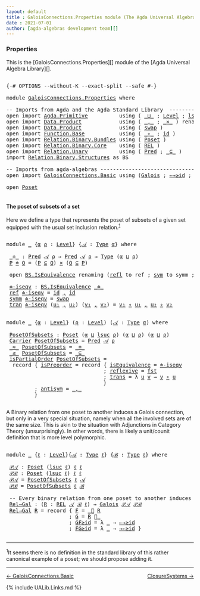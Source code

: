 ```yaml
---
layout: default
title : GaloisConnections.Properties module (The Agda Universal Algebra Library)
date : 2021-07-01
author: [agda-algebras development team][]
---
```


### <a id="properties">Properties</a>

This is the [GaloisConnections.Properties][] module of the [Agda Universal Algebra Library][].

<pre class="Agda">

<a id="317" class="Symbol">{-#</a> <a id="321" class="Keyword">OPTIONS</a> <a id="329" class="Pragma">--without-K</a> <a id="341" class="Pragma">--exact-split</a> <a id="355" class="Pragma">--safe</a> <a id="362" class="Symbol">#-}</a>

<a id="367" class="Keyword">module</a> <a id="374" href="GaloisConnections.Properties.html" class="Module">GaloisConnections.Properties</a> <a id="403" class="Keyword">where</a>

<a id="410" class="Comment">-- Imports from Agda and the Agda Standard Library  ---------------------------------------</a>
<a id="502" class="Keyword">open</a> <a id="507" class="Keyword">import</a> <a id="514" href="Agda.Primitive.html" class="Module">Agda.Primitive</a>          <a id="538" class="Keyword">using</a> <a id="544" class="Symbol">(</a> <a id="546" href="Agda.Primitive.html#810" class="Primitive Operator">_⊔_</a> <a id="550" class="Symbol">;</a> <a id="552" href="Agda.Primitive.html#597" class="Postulate">Level</a> <a id="558" class="Symbol">;</a> <a id="560" href="Agda.Primitive.html#780" class="Primitive">lsuc</a> <a id="565" class="Symbol">)</a> <a id="567" class="Keyword">renaming</a> <a id="576" class="Symbol">(</a> <a id="578" href="Agda.Primitive.html#326" class="Primitive">Set</a> <a id="582" class="Symbol">to</a> <a id="585" class="Primitive">Type</a> <a id="590" class="Symbol">)</a>
<a id="592" class="Keyword">open</a> <a id="597" class="Keyword">import</a> <a id="604" href="Data.Product.html" class="Module">Data.Product</a>            <a id="628" class="Keyword">using</a> <a id="634" class="Symbol">(</a> <a id="636" href="Agda.Builtin.Sigma.html#236" class="InductiveConstructor Operator">_,_</a> <a id="640" class="Symbol">;</a> <a id="642" href="Data.Product.html#1167" class="Function Operator">_×_</a> <a id="646" class="Symbol">)</a> <a id="648" class="Keyword">renaming</a> <a id="657" class="Symbol">(</a> <a id="659" href="Agda.Builtin.Sigma.html#252" class="Field">proj₁</a> <a id="665" class="Symbol">to</a> <a id="668" class="Field">fst</a> <a id="672" class="Symbol">)</a>
<a id="674" class="Keyword">open</a> <a id="679" class="Keyword">import</a> <a id="686" href="Data.Product.html" class="Module">Data.Product</a>            <a id="710" class="Keyword">using</a> <a id="716" class="Symbol">(</a> <a id="718" href="Data.Product.html#5317" class="Function">swap</a> <a id="723" class="Symbol">)</a>
<a id="725" class="Keyword">open</a> <a id="730" class="Keyword">import</a> <a id="737" href="Function.Base.html" class="Module">Function.Base</a>           <a id="761" class="Keyword">using</a> <a id="767" class="Symbol">(</a> <a id="769" href="Function.Base.html#1031" class="Function Operator">_∘_</a> <a id="773" class="Symbol">;</a> <a id="775" href="Function.Base.html#615" class="Function">id</a> <a id="778" class="Symbol">)</a>
<a id="780" class="Keyword">open</a> <a id="785" class="Keyword">import</a> <a id="792" href="Relation.Binary.Bundles.html" class="Module">Relation.Binary.Bundles</a> <a id="816" class="Keyword">using</a> <a id="822" class="Symbol">(</a> <a id="824" href="Relation.Binary.Bundles.html#3028" class="Record">Poset</a> <a id="830" class="Symbol">)</a>
<a id="832" class="Keyword">open</a> <a id="837" class="Keyword">import</a> <a id="844" href="Relation.Binary.Core.html" class="Module">Relation.Binary.Core</a>    <a id="868" class="Keyword">using</a> <a id="874" class="Symbol">(</a> <a id="876" href="Relation.Binary.Core.html#766" class="Function">REL</a> <a id="880" class="Symbol">)</a>
<a id="882" class="Keyword">open</a> <a id="887" class="Keyword">import</a> <a id="894" href="Relation.Unary.html" class="Module">Relation.Unary</a>          <a id="918" class="Keyword">using</a> <a id="924" class="Symbol">(</a> <a id="926" href="Relation.Unary.html#1101" class="Function">Pred</a> <a id="931" class="Symbol">;</a> <a id="933" href="Relation.Unary.html#1742" class="Function Operator">_⊆_</a> <a id="937" class="Symbol">)</a>
<a id="939" class="Keyword">import</a> <a id="946" href="Relation.Binary.Structures.html" class="Module">Relation.Binary.Structures</a> <a id="973" class="Symbol">as</a> <a id="976" class="Module">BS</a>

<a id="980" class="Comment">-- Imports from agda-algebras --------------------------------------------------------------</a>
<a id="1073" class="Keyword">open</a> <a id="1078" class="Keyword">import</a> <a id="1085" href="GaloisConnections.Basic.html" class="Module">GaloisConnections.Basic</a> <a id="1109" class="Keyword">using</a> <a id="1115" class="Symbol">(</a><a id="1116" href="GaloisConnections.Basic.html#1315" class="Record">Galois</a> <a id="1123" class="Symbol">;</a> <a id="1125" href="GaloisConnections.Basic.html#1856" class="Function">←→≥id</a> <a id="1131" class="Symbol">;</a> <a id="1133" href="GaloisConnections.Basic.html#1944" class="Function">→←≥id</a> <a id="1139" class="Symbol">;</a> <a id="1141" href="GaloisConnections.Basic.html#1607" class="Function Operator">_⃗_</a> <a id="1145" class="Symbol">;</a> <a id="1147" href="GaloisConnections.Basic.html#1767" class="Function Operator">_⃖_</a> <a id="1151" class="Symbol">)</a>

<a id="1154" class="Keyword">open</a> <a id="1159" href="Relation.Binary.Bundles.html#3028" class="Module">Poset</a>

</pre>

#### <a id="the-poset-of-subsets-of-a-set">The poset of subsets of a set</a>

Here we define a type that represents the poset of subsets of a given set equipped with the usual set inclusion relation.<sup>[1](GaloisConnections.Properties.html#fn1)</sup>

<pre class="Agda">

<a id="1446" class="Keyword">module</a> <a id="1453" href="GaloisConnections.Properties.html#1453" class="Module">_</a> <a id="1455" class="Symbol">{</a><a id="1456" href="GaloisConnections.Properties.html#1456" class="Bound">α</a> <a id="1458" href="GaloisConnections.Properties.html#1458" class="Bound">ρ</a> <a id="1460" class="Symbol">:</a> <a id="1462" href="Agda.Primitive.html#597" class="Postulate">Level</a><a id="1467" class="Symbol">}</a> <a id="1469" class="Symbol">{</a><a id="1470" href="GaloisConnections.Properties.html#1470" class="Bound">𝒜</a> <a id="1472" class="Symbol">:</a> <a id="1474" href="GaloisConnections.Properties.html#585" class="Primitive">Type</a> <a id="1479" href="GaloisConnections.Properties.html#1456" class="Bound">α</a><a id="1480" class="Symbol">}</a> <a id="1482" class="Keyword">where</a>

 <a id="1490" href="GaloisConnections.Properties.html#1490" class="Function Operator">_≐_</a> <a id="1494" class="Symbol">:</a> <a id="1496" href="Relation.Unary.html#1101" class="Function">Pred</a> <a id="1501" href="GaloisConnections.Properties.html#1470" class="Bound">𝒜</a> <a id="1503" href="GaloisConnections.Properties.html#1458" class="Bound">ρ</a> <a id="1505" class="Symbol">→</a> <a id="1507" href="Relation.Unary.html#1101" class="Function">Pred</a> <a id="1512" href="GaloisConnections.Properties.html#1470" class="Bound">𝒜</a> <a id="1514" href="GaloisConnections.Properties.html#1458" class="Bound">ρ</a> <a id="1516" class="Symbol">→</a> <a id="1518" href="GaloisConnections.Properties.html#585" class="Primitive">Type</a> <a id="1523" class="Symbol">(</a><a id="1524" href="GaloisConnections.Properties.html#1456" class="Bound">α</a> <a id="1526" href="Agda.Primitive.html#810" class="Primitive Operator">⊔</a> <a id="1528" href="GaloisConnections.Properties.html#1458" class="Bound">ρ</a><a id="1529" class="Symbol">)</a>
 <a id="1532" href="GaloisConnections.Properties.html#1532" class="Bound">P</a> <a id="1534" href="GaloisConnections.Properties.html#1490" class="Function Operator">≐</a> <a id="1536" href="GaloisConnections.Properties.html#1536" class="Bound">Q</a> <a id="1538" class="Symbol">=</a> <a id="1540" class="Symbol">(</a><a id="1541" href="GaloisConnections.Properties.html#1532" class="Bound">P</a> <a id="1543" href="Relation.Unary.html#1742" class="Function Operator">⊆</a> <a id="1545" href="GaloisConnections.Properties.html#1536" class="Bound">Q</a><a id="1546" class="Symbol">)</a> <a id="1548" href="Data.Product.html#1167" class="Function Operator">×</a> <a id="1550" class="Symbol">(</a><a id="1551" href="GaloisConnections.Properties.html#1536" class="Bound">Q</a> <a id="1553" href="Relation.Unary.html#1742" class="Function Operator">⊆</a> <a id="1555" href="GaloisConnections.Properties.html#1532" class="Bound">P</a><a id="1556" class="Symbol">)</a>

 <a id="1560" class="Keyword">open</a> <a id="1565" href="Relation.Binary.Structures.html#1522" class="Module">BS.IsEquivalence</a> <a id="1582" class="Keyword">renaming</a> <a id="1591" class="Symbol">(</a><a id="1592" href="Relation.Binary.Structures.html#1568" class="Field">refl</a> <a id="1597" class="Symbol">to</a> <a id="1600" class="Field">ref</a> <a id="1604" class="Symbol">;</a> <a id="1606" href="Relation.Binary.Structures.html#1594" class="Field">sym</a> <a id="1610" class="Symbol">to</a> <a id="1613" class="Field">symm</a> <a id="1618" class="Symbol">;</a> <a id="1620" href="Relation.Binary.Structures.html#1620" class="Field">trans</a> <a id="1626" class="Symbol">to</a> <a id="1629" class="Field">tran</a><a id="1633" class="Symbol">)</a>

 <a id="1637" href="GaloisConnections.Properties.html#1637" class="Function">≐-iseqv</a> <a id="1645" class="Symbol">:</a> <a id="1647" href="Relation.Binary.Structures.html#1522" class="Record">BS.IsEquivalence</a> <a id="1664" href="GaloisConnections.Properties.html#1490" class="Function Operator">_≐_</a>
 <a id="1669" href="GaloisConnections.Properties.html#1600" class="Field">ref</a> <a id="1673" href="GaloisConnections.Properties.html#1637" class="Function">≐-iseqv</a> <a id="1681" class="Symbol">=</a> <a id="1683" href="Function.Base.html#615" class="Function">id</a> <a id="1686" href="Agda.Builtin.Sigma.html#236" class="InductiveConstructor Operator">,</a> <a id="1688" href="Function.Base.html#615" class="Function">id</a>
 <a id="1692" href="GaloisConnections.Properties.html#1613" class="Field">symm</a> <a id="1697" href="GaloisConnections.Properties.html#1637" class="Function">≐-iseqv</a> <a id="1705" class="Symbol">=</a> <a id="1707" href="Data.Product.html#5317" class="Function">swap</a>
 <a id="1713" href="GaloisConnections.Properties.html#1629" class="Field">tran</a> <a id="1718" href="GaloisConnections.Properties.html#1637" class="Function">≐-iseqv</a> <a id="1726" class="Symbol">(</a><a id="1727" href="GaloisConnections.Properties.html#1727" class="Bound">u₁</a> <a id="1730" href="Agda.Builtin.Sigma.html#236" class="InductiveConstructor Operator">,</a> <a id="1732" href="GaloisConnections.Properties.html#1732" class="Bound">u₂</a><a id="1734" class="Symbol">)</a> <a id="1736" class="Symbol">(</a><a id="1737" href="GaloisConnections.Properties.html#1737" class="Bound">v₁</a> <a id="1740" href="Agda.Builtin.Sigma.html#236" class="InductiveConstructor Operator">,</a> <a id="1742" href="GaloisConnections.Properties.html#1742" class="Bound">v₂</a><a id="1744" class="Symbol">)</a> <a id="1746" class="Symbol">=</a> <a id="1748" href="GaloisConnections.Properties.html#1737" class="Bound">v₁</a> <a id="1751" href="Function.Base.html#1031" class="Function Operator">∘</a> <a id="1753" href="GaloisConnections.Properties.html#1727" class="Bound">u₁</a> <a id="1756" href="Agda.Builtin.Sigma.html#236" class="InductiveConstructor Operator">,</a> <a id="1758" href="GaloisConnections.Properties.html#1732" class="Bound">u₂</a> <a id="1761" href="Function.Base.html#1031" class="Function Operator">∘</a> <a id="1763" href="GaloisConnections.Properties.html#1742" class="Bound">v₂</a>


<a id="1768" class="Keyword">module</a> <a id="1775" href="GaloisConnections.Properties.html#1775" class="Module">_</a> <a id="1777" class="Symbol">{</a><a id="1778" href="GaloisConnections.Properties.html#1778" class="Bound">α</a> <a id="1780" class="Symbol">:</a> <a id="1782" href="Agda.Primitive.html#597" class="Postulate">Level</a><a id="1787" class="Symbol">}</a> <a id="1789" class="Symbol">(</a><a id="1790" href="GaloisConnections.Properties.html#1790" class="Bound">ρ</a> <a id="1792" class="Symbol">:</a> <a id="1794" href="Agda.Primitive.html#597" class="Postulate">Level</a><a id="1799" class="Symbol">)</a> <a id="1801" class="Symbol">(</a><a id="1802" href="GaloisConnections.Properties.html#1802" class="Bound">𝒜</a> <a id="1804" class="Symbol">:</a> <a id="1806" href="GaloisConnections.Properties.html#585" class="Primitive">Type</a> <a id="1811" href="GaloisConnections.Properties.html#1778" class="Bound">α</a><a id="1812" class="Symbol">)</a> <a id="1814" class="Keyword">where</a>

 <a id="1822" href="GaloisConnections.Properties.html#1822" class="Function">PosetOfSubsets</a> <a id="1837" class="Symbol">:</a> <a id="1839" href="Relation.Binary.Bundles.html#3028" class="Record">Poset</a> <a id="1845" class="Symbol">(</a><a id="1846" href="GaloisConnections.Properties.html#1778" class="Bound">α</a> <a id="1848" href="Agda.Primitive.html#810" class="Primitive Operator">⊔</a> <a id="1850" href="Agda.Primitive.html#780" class="Primitive">lsuc</a> <a id="1855" href="GaloisConnections.Properties.html#1790" class="Bound">ρ</a><a id="1856" class="Symbol">)</a> <a id="1858" class="Symbol">(</a><a id="1859" href="GaloisConnections.Properties.html#1778" class="Bound">α</a> <a id="1861" href="Agda.Primitive.html#810" class="Primitive Operator">⊔</a> <a id="1863" href="GaloisConnections.Properties.html#1790" class="Bound">ρ</a><a id="1864" class="Symbol">)</a> <a id="1866" class="Symbol">(</a><a id="1867" href="GaloisConnections.Properties.html#1778" class="Bound">α</a> <a id="1869" href="Agda.Primitive.html#810" class="Primitive Operator">⊔</a> <a id="1871" href="GaloisConnections.Properties.html#1790" class="Bound">ρ</a><a id="1872" class="Symbol">)</a>
 <a id="1875" href="Relation.Binary.Bundles.html#3104" class="Field">Carrier</a> <a id="1883" href="GaloisConnections.Properties.html#1822" class="Function">PosetOfSubsets</a> <a id="1898" class="Symbol">=</a> <a id="1900" href="Relation.Unary.html#1101" class="Function">Pred</a> <a id="1905" href="GaloisConnections.Properties.html#1802" class="Bound">𝒜</a> <a id="1907" href="GaloisConnections.Properties.html#1790" class="Bound">ρ</a>
 <a id="1910" href="Relation.Binary.Bundles.html#3131" class="Field Operator">_≈_</a> <a id="1914" href="GaloisConnections.Properties.html#1822" class="Function">PosetOfSubsets</a> <a id="1929" class="Symbol">=</a> <a id="1931" href="GaloisConnections.Properties.html#1490" class="Function Operator">_≐_</a>
 <a id="1936" href="Relation.Binary.Bundles.html#3167" class="Field Operator">_≤_</a> <a id="1940" href="GaloisConnections.Properties.html#1822" class="Function">PosetOfSubsets</a> <a id="1955" class="Symbol">=</a> <a id="1957" href="Relation.Unary.html#1742" class="Function Operator">_⊆_</a>
 <a id="1962" href="Relation.Binary.Bundles.html#3203" class="Field">isPartialOrder</a> <a id="1977" href="GaloisConnections.Properties.html#1822" class="Function">PosetOfSubsets</a> <a id="1992" class="Symbol">=</a>
  <a id="1996" class="Keyword">record</a> <a id="2003" class="Symbol">{</a> <a id="2005" href="Relation.Binary.Structures.html#3243" class="Field">isPreorder</a> <a id="2016" class="Symbol">=</a> <a id="2018" class="Keyword">record</a> <a id="2025" class="Symbol">{</a> <a id="2027" href="Relation.Binary.Structures.html#2228" class="Field">isEquivalence</a> <a id="2041" class="Symbol">=</a> <a id="2043" href="GaloisConnections.Properties.html#1637" class="Function">≐-iseqv</a>
                               <a id="2082" class="Symbol">;</a> <a id="2084" href="Relation.Binary.Structures.html#2331" class="Field">reflexive</a> <a id="2094" class="Symbol">=</a> <a id="2096" href="GaloisConnections.Properties.html#668" class="Field">fst</a>
                               <a id="2131" class="Symbol">;</a> <a id="2133" href="Relation.Binary.Structures.html#2361" class="Field">trans</a> <a id="2139" class="Symbol">=</a> <a id="2141" class="Symbol">λ</a> <a id="2143" href="GaloisConnections.Properties.html#2143" class="Bound">u</a> <a id="2145" href="GaloisConnections.Properties.html#2145" class="Bound">v</a> <a id="2147" class="Symbol">→</a> <a id="2149" href="GaloisConnections.Properties.html#2145" class="Bound">v</a> <a id="2151" href="Function.Base.html#1031" class="Function Operator">∘</a> <a id="2153" href="GaloisConnections.Properties.html#2143" class="Bound">u</a>
                               <a id="2186" class="Symbol">}</a>
         <a id="2197" class="Symbol">;</a> <a id="2199" href="Relation.Binary.Structures.html#3275" class="Field">antisym</a> <a id="2207" class="Symbol">=</a> <a id="2209" href="Agda.Builtin.Sigma.html#236" class="InductiveConstructor Operator">_,_</a>
         <a id="2222" class="Symbol">}</a>

</pre>

A Binary relation from one poset to another induces a Galois connection, but only in a very special
situation, namely when all the involved sets are of the same size.  This is akin to the situation
with Adjunctions in Category Theory (unsurprisingly). In other words, there is likely a
unit/counit definition that is more level polymorphic.

<pre class="Agda">

<a id="2593" class="Keyword">module</a> <a id="2600" href="GaloisConnections.Properties.html#2600" class="Module">_</a> <a id="2602" class="Symbol">{</a><a id="2603" href="GaloisConnections.Properties.html#2603" class="Bound">ℓ</a> <a id="2605" class="Symbol">:</a> <a id="2607" href="Agda.Primitive.html#597" class="Postulate">Level</a><a id="2612" class="Symbol">}{</a><a id="2614" href="GaloisConnections.Properties.html#2614" class="Bound">𝒜</a> <a id="2616" class="Symbol">:</a> <a id="2618" href="GaloisConnections.Properties.html#585" class="Primitive">Type</a> <a id="2623" href="GaloisConnections.Properties.html#2603" class="Bound">ℓ</a><a id="2624" class="Symbol">}</a> <a id="2626" class="Symbol">{</a><a id="2627" href="GaloisConnections.Properties.html#2627" class="Bound">ℬ</a> <a id="2629" class="Symbol">:</a> <a id="2631" href="GaloisConnections.Properties.html#585" class="Primitive">Type</a> <a id="2636" href="GaloisConnections.Properties.html#2603" class="Bound">ℓ</a><a id="2637" class="Symbol">}</a> <a id="2639" class="Keyword">where</a>

 <a id="2647" href="GaloisConnections.Properties.html#2647" class="Function">𝒫𝒜</a> <a id="2650" class="Symbol">:</a> <a id="2652" href="Relation.Binary.Bundles.html#3028" class="Record">Poset</a> <a id="2658" class="Symbol">(</a><a id="2659" href="Agda.Primitive.html#780" class="Primitive">lsuc</a> <a id="2664" href="GaloisConnections.Properties.html#2603" class="Bound">ℓ</a><a id="2665" class="Symbol">)</a> <a id="2667" href="GaloisConnections.Properties.html#2603" class="Bound">ℓ</a> <a id="2669" href="GaloisConnections.Properties.html#2603" class="Bound">ℓ</a>
 <a id="2672" href="GaloisConnections.Properties.html#2672" class="Function">𝒫ℬ</a> <a id="2675" class="Symbol">:</a> <a id="2677" href="Relation.Binary.Bundles.html#3028" class="Record">Poset</a> <a id="2683" class="Symbol">(</a><a id="2684" href="Agda.Primitive.html#780" class="Primitive">lsuc</a> <a id="2689" href="GaloisConnections.Properties.html#2603" class="Bound">ℓ</a><a id="2690" class="Symbol">)</a> <a id="2692" href="GaloisConnections.Properties.html#2603" class="Bound">ℓ</a> <a id="2694" href="GaloisConnections.Properties.html#2603" class="Bound">ℓ</a>
 <a id="2697" href="GaloisConnections.Properties.html#2647" class="Function">𝒫𝒜</a> <a id="2700" class="Symbol">=</a> <a id="2702" href="GaloisConnections.Properties.html#1822" class="Function">PosetOfSubsets</a> <a id="2717" href="GaloisConnections.Properties.html#2603" class="Bound">ℓ</a> <a id="2719" href="GaloisConnections.Properties.html#2614" class="Bound">𝒜</a>
 <a id="2722" href="GaloisConnections.Properties.html#2672" class="Function">𝒫ℬ</a> <a id="2725" class="Symbol">=</a> <a id="2727" href="GaloisConnections.Properties.html#1822" class="Function">PosetOfSubsets</a> <a id="2742" href="GaloisConnections.Properties.html#2603" class="Bound">ℓ</a> <a id="2744" href="GaloisConnections.Properties.html#2627" class="Bound">ℬ</a>

 <a id="2748" class="Comment">-- Every binary relation from one poset to another induces a Galois connection.</a>
 <a id="2829" href="GaloisConnections.Properties.html#2829" class="Function">Rel→Gal</a> <a id="2837" class="Symbol">:</a> <a id="2839" class="Symbol">(</a><a id="2840" href="GaloisConnections.Properties.html#2840" class="Bound">R</a> <a id="2842" class="Symbol">:</a> <a id="2844" href="Relation.Binary.Core.html#766" class="Function">REL</a> <a id="2848" href="GaloisConnections.Properties.html#2614" class="Bound">𝒜</a> <a id="2850" href="GaloisConnections.Properties.html#2627" class="Bound">ℬ</a> <a id="2852" href="GaloisConnections.Properties.html#2603" class="Bound">ℓ</a><a id="2853" class="Symbol">)</a> <a id="2855" class="Symbol">→</a> <a id="2857" href="GaloisConnections.Basic.html#1315" class="Record">Galois</a> <a id="2864" href="GaloisConnections.Properties.html#2647" class="Function">𝒫𝒜</a> <a id="2867" href="GaloisConnections.Properties.html#2672" class="Function">𝒫ℬ</a>
 <a id="2871" href="GaloisConnections.Properties.html#2829" class="Function">Rel→Gal</a> <a id="2879" href="GaloisConnections.Properties.html#2879" class="Bound">R</a> <a id="2881" class="Symbol">=</a> <a id="2883" class="Keyword">record</a> <a id="2890" class="Symbol">{</a> <a id="2892" href="GaloisConnections.Basic.html#1372" class="Field">F</a> <a id="2894" class="Symbol">=</a> <a id="2896" href="GaloisConnections.Basic.html#1607" class="Function Operator">_⃗</a> <a id="2899" href="GaloisConnections.Properties.html#2879" class="Bound">R</a>
                    <a id="2921" class="Symbol">;</a> <a id="2923" href="GaloisConnections.Basic.html#1401" class="Field">G</a> <a id="2925" class="Symbol">=</a> <a id="2927" href="GaloisConnections.Properties.html#2879" class="Bound">R</a> <a id="2929" href="GaloisConnections.Basic.html#1767" class="Function Operator">⃖_</a>
                    <a id="2952" class="Symbol">;</a> <a id="2954" href="GaloisConnections.Basic.html#1430" class="Field">GF≥id</a> <a id="2960" class="Symbol">=</a> <a id="2962" class="Symbol">λ</a> <a id="2964" href="GaloisConnections.Properties.html#2964" class="Bound">_</a> <a id="2966" class="Symbol">→</a> <a id="2968" href="GaloisConnections.Basic.html#1856" class="Function">←→≥id</a>
                    <a id="2994" class="Symbol">;</a> <a id="2996" href="GaloisConnections.Basic.html#1461" class="Field">FG≥id</a> <a id="3002" class="Symbol">=</a> <a id="3004" class="Symbol">λ</a> <a id="3006" href="GaloisConnections.Properties.html#3006" class="Bound">_</a> <a id="3008" class="Symbol">→</a> <a id="3010" href="GaloisConnections.Basic.html#1944" class="Function">→←≥id</a> <a id="3016" class="Symbol">}</a>

</pre>


--------------------------------------

<span class="footnote" id="fn1">
<sup>1</sup>It seems there is no definition in the standard library of this rather canonical example of a poset; we should propose adding it.
</span>

--------------------

[← GaloisConnections.Basic](GaloisConnections.Basic.html)
<span style="float:right;">[ClosureSystems →](ClosureSystems.html)</span>

{% include UALib.Links.md %}

[agda-algebras development team]: https://github.com/ualib/agda-algebras#the-agda-algebras-development-team





